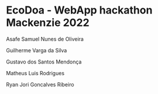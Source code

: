 # EcoDoa - WebApp hackathon Mackenzie 2022

Asafe Samuel Nunes de Oliveira 

Guilherme Varga da Silva 

Gustavo dos Santos Mendonça

Matheus Luis Rodrigues 

Ryan Jori Goncalves Ribeiro


